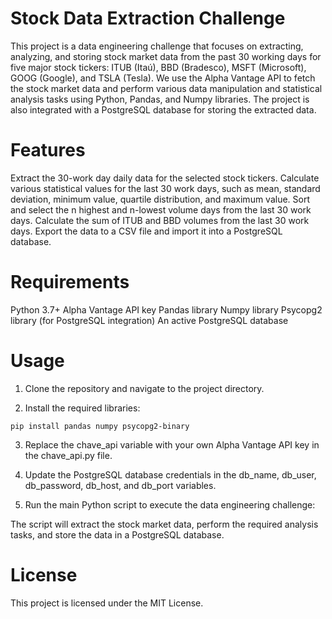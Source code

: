 # Stock Data Extraction Challenge
This project is a data engineering challenge that focuses on extracting, analyzing, and storing stock market data from the past 30 working days for five major stock tickers: ITUB (Itaú), BBD (Bradesco), MSFT (Microsoft), GOOG (Google), and TSLA (Tesla). We use the Alpha Vantage API to fetch the stock market data and perform various data manipulation and statistical analysis tasks using Python, Pandas, and Numpy libraries. The project is also integrated with a PostgreSQL database for storing the extracted data.

# Features
Extract the 30-work day daily data for the selected stock tickers.
Calculate various statistical values for the last 30 work days, such as mean, standard deviation, minimum value, quartile distribution, and maximum value.
Sort and select the n highest and n-lowest volume days from the last 30 work days.
Calculate the sum of ITUB and BBD volumes from the last 30 work days.
Export the data to a CSV file and import it into a PostgreSQL database.

# Requirements
Python 3.7+
Alpha Vantage API key
Pandas library
Numpy library
Psycopg2 library (for PostgreSQL integration)
An active PostgreSQL database

# Usage
1. Clone the repository and navigate to the project directory.

2. Install the required libraries:

```
pip install pandas numpy psycopg2-binary

``` 

3. Replace the chave_api variable with your own Alpha Vantage API key in the chave_api.py file.

4. Update the PostgreSQL database credentials in the db_name, db_user, db_password, db_host, and db_port variables.

5. Run the main Python script to execute the data engineering challenge:


The script will extract the stock market data, perform the required analysis tasks, and store the data in a PostgreSQL database.

# License
This project is licensed under the MIT License.
